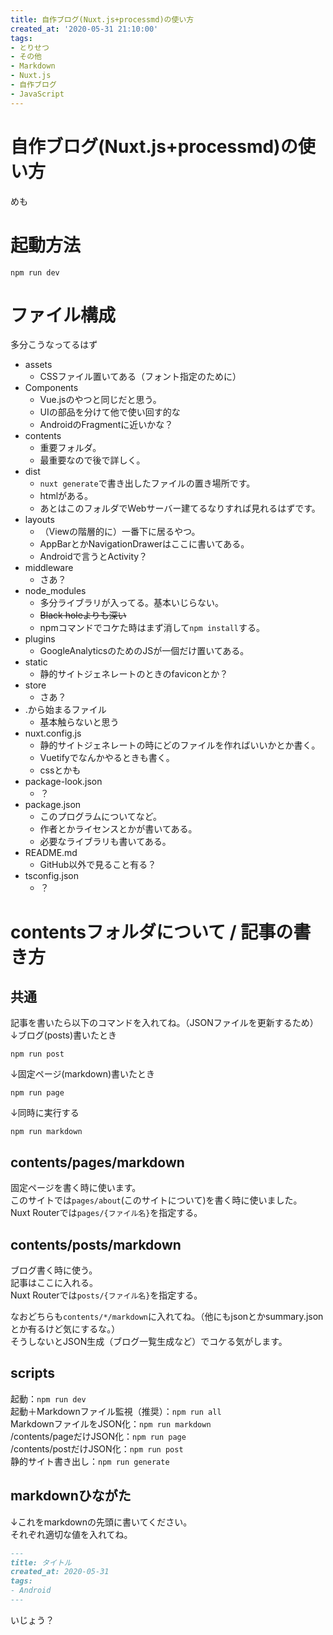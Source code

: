 ```yaml
---
title: 自作ブログ(Nuxt.js+processmd)の使い方
created_at: '2020-05-31 21:10:00'
tags:
- とりせつ
- その他
- Markdown
- Nuxt.js
- 自作ブログ
- JavaScript
---
```


# 自作ブログ(Nuxt.js+processmd)の使い方
めも

# 起動方法

```console
npm run dev
```

# ファイル構成

多分こうなってるはず

- assets
    - CSSファイル置いてある（フォント指定のために）
- Components
    - Vue.jsのやつと同じだと思う。
    - UIの部品を分けて他で使い回す的な
    - AndroidのFragmentに近いかな？
- contents
    - 重要フォルダ。
    - 最重要なので後で詳しく。
- dist
    - `nuxt generate`で書き出したファイルの置き場所です。
    - htmlがある。
    - あとはこのフォルダでWebサーバー建てるなりすれば見れるはずです。
- layouts
    - （Viewの階層的に）一番下に居るやつ。
    - AppBarとかNavigationDrawerはここに書いてある。
    - Androidで言うとActivity？
- middleware
    - さあ？
- node_modules
    - 多分ライブラリが入ってる。基本いじらない。
    - ~~Black holeよりも深い~~
    - npmコマンドでコケた時はまず消して`npm install`する。
- plugins
    - GoogleAnalyticsのためのJSが一個だけ置いてある。
- static
    - 静的サイトジェネレートのときのfaviconとか？
- store
    - さあ？
- .から始まるファイル
    - 基本触らないと思う
- nuxt.config.js
    - 静的サイトジェネレートの時にどのファイルを作ればいいかとか書く。
    - Vuetifyでなんかやるときも書く。
    - cssとかも
- package-look.json
    - ？
- package.json
    - このプログラムについてなど。
    - 作者とかライセンスとかが書いてある。
    - 必要なライブラリも書いてある。
- README.md
    - GitHub以外で見ること有る？
- tsconfig.json
    - ？
# contentsフォルダについて / 記事の書き方
## 共通
記事を書いたら以下のコマンドを入れてね。（JSONファイルを更新するため）  
↓ブログ(posts)書いたとき
```console
npm run post
```
↓固定ページ(markdown)書いたとき
```console
npm run page
```  
↓同時に実行する
```console
npm run markdown
```
## contents/pages/markdown
固定ページを書く時に使います。  
このサイトでは`pages/about`(このサイトについて)を書く時に使いました。  
Nuxt Routerでは`pages/{ファイル名}`を指定する。
## contents/posts/markdown
ブログ書く時に使う。  
記事はここに入れる。  
Nuxt Routerでは`posts/{ファイル名}`を指定する。

なおどちらも`contents/*/markdown`に入れてね。（他にもjsonとかsummary.jsonとか有るけど気にするな。）  
そうしないとJSON生成（ブログ一覧生成など）でコケる気がします。

## scripts
起動：`npm run dev`  
起動＋Markdownファイル監視（推奨）：`npm run all`  
MarkdownファイルをJSON化：`npm run markdown`  
/contents/pageだけJSON化：`npm run page`  
/contents/postだけJSON化：`npm run post`  
静的サイト書き出し：`npm run generate`

## markdownひながた
↓これをmarkdownの先頭に書いてください。  
それぞれ適切な値を入れてね。
```markdown
---
title: タイトル
created_at: 2020-05-31
tags:
- Android
---
```

いじょう？